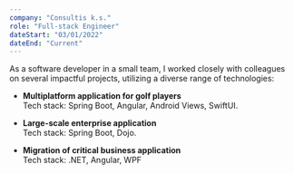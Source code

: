 ```yaml
---
company: "Consultis k.s."
role: "Full-stack Engineer"
dateStart: "03/01/2022"
dateEnd: "Current"
---
```


As a software developer in a small team, I worked closely with colleagues on several impactful projects, utilizing a diverse range of technologies:

- **Multiplatform application for golf players**  
  Tech stack: Spring Boot, Angular, Android Views, SwiftUI.

- **Large-scale enterprise application**  
  Tech stack: Spring Boot, Dojo.

- **Migration of critical business application**  
  Tech stack: .NET, Angular, WPF
